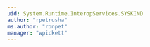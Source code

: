 ```yaml
---
uid: System.Runtime.InteropServices.SYSKIND
author: "rpetrusha"
ms.author: "ronpet"
manager: "wpickett"
---
```

